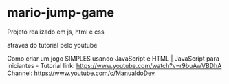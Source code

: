 # mario-jump-game
Projeto realizado em js, html e css

atraves do tutorial pelo youtube

Como criar um jogo SIMPLES usando JavaScript e HTML | JavaScript para iniciantes - Tutorial
link: https://www.youtube.com/watch?v=r9buAwVBDhA
Channel: https://www.youtube.com/c/ManualdoDev
